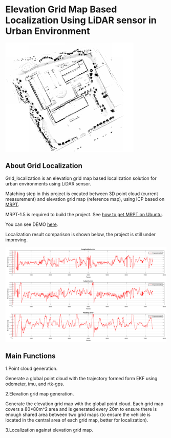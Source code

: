 # Elevation Grid Map Based Localization Using LiDAR sensor in Urban Environment

![Screenshot](/Screenshot.png)

## About Grid Localization
Grid_localization is an elevation grid map based localization solution for urban environments using LiDAR sensor.

Matching step in this project is excuted between 3D point cloud (current measurement) and elevation grid map (reference map), using ICP based on [MRPT](https://www.mrpt.org/).

MRPT-1.5 is required to build the project. See [how to get MRPT on Ubuntu](https://www.mrpt.org/MRPT_in_GNU/Linux_repositories).

You can see DEMO [here](https://www.youtube.com/watch?v=GNgIDupisc4&t=).

Localization result comparison is shown below, the project is still under improving.

<img src="./result_image/20170920_0.05.png"/>  


## Main Functions
1.Point cloud generation.

Generate a global point cloud with the trajectory formed form EKF using odometer, imu, and rtk-gps.

2.Elevation grid map generation.

Generate the elevation grid map with the global point cloud. Each grid map covers a 80*80m^2 area and is generated every 20m to ensure there is enough shared area between two grid maps (to ensure the vehicle is located in the central area of each grid map, better for localization).

3.Localization against elevation grid map.


